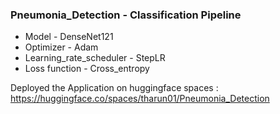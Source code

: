 ### Pneumonia_Detection - Classification Pipeline 

- Model - DenseNet121
- Optimizer - Adam
- Learning_rate_scheduler - StepLR
- Loss function - Cross_entropy

Deployed the Application on huggingface spaces : https://huggingface.co/spaces/tharun01/Pneumonia_Detection
